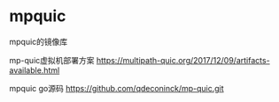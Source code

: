 # mpquic
mpquic的镜像库

mp-quic虚拟机部署方案
https://multipath-quic.org/2017/12/09/artifacts-available.html

mpquic go源码
https://github.com/qdeconinck/mp-quic.git


